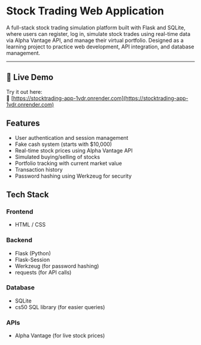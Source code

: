 #  Stock Trading Web Application

A full-stack stock trading simulation platform built with Flask and SQLite, where users can register, log in, simulate stock trades using real-time data via Alpha Vantage API, and manage their virtual portfolio. Designed as a learning project to practice web development, API integration, and database management.

---

## 🚀 Live Demo

Try it out here:  
🔗 [https://stocktrading-app-1vdr.onrender.com](https://stocktrading-app-1vdr.onrender.com)

##  Features

-  User authentication and session management
-  Fake cash system (starts with $10,000)
-  Real-time stock prices using Alpha Vantage API
-  Simulated buying/selling of stocks
-  Portfolio tracking with current market value
-  Transaction history
-  Password hashing using Werkzeug for security

##  Tech Stack
###  Frontend
- HTML / CSS

###  Backend
- Flask (Python)
- Flask-Session
- Werkzeug (for password hashing)
- requests (for API calls)

###  Database
- SQLite
- cs50 SQL library (for easier queries)

###  APIs
- Alpha Vantage (for live stock prices)


